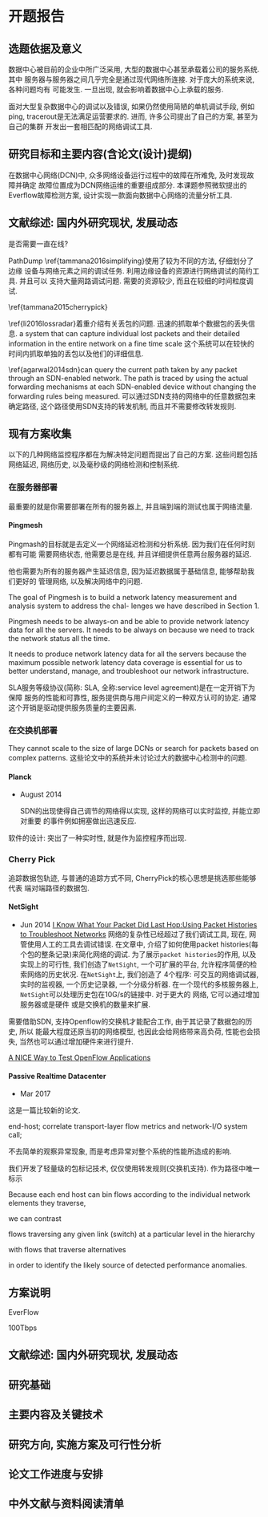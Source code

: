 # 开题报告


## 选题依据及意义

  数据中心被目前的企业中所广泛采用, 大型的数据中心甚至承载着公司的服务系统. 其中
服务器与服务器之间几乎完全是通过现代网络所连接. 对于庞大的系统来说, 各种问题均有
可能发生. 一旦出现, 就会影响着数据中心上承载的服务.

  面对大型复杂数据中心的调试以及错误, 如果仍然使用简陋的单机调试手段, 例如ping,
tracerout是无法满足运营要求的. 进而, 许多公司提出了自己的方案, 甚至为自己的集群
开发出一套相匹配的网络调试工具.

## 研究目标和主要内容(含论文(设计)提纲)

  在数据中心网络(DCN)中, 众多网络设备运行过程中的故障在所难免, 及时发现故障并确定
故障位置成为DCN网络运维的重要组成部分. 本课题参照微软提出的Everflow故障检测方案,
设计实现一款面向数据中心网络的流量分析工具.


## 文献综述: 国内外研究现状, 发展动态

  是否需要一直在线?

  PathDump \ref{tammana2016simplifying}使用了较为不同的方法, 仔细划分了边缘
设备与网络元素之间的调试任务. 利用边缘设备的资源进行网络调试的简约工具. 并且可以
支持大量网路调试问题. 需要的资源较少, 而且在较细的时间粒度调试.

 \ref{tammana2015cherrypick}

 \ref{li2016lossradar}着重介绍有关丢包的问题. 迅速的抓取单个数据包的丢失信息.
 a system that can capture individual lost packets and their detailed information in the entire network on a fine time scale
  这个系统可以在较快的时间内抓取单独的丢包以及他们的详细信息.


 \ref{agarwal2014sdn}can query the current path taken by any packet through an SDN-enabled network. The path is traced by using the actual forwarding mechanisms at each SDN-enabled device without changing the forwarding rules being measured.
   可以通过SDN支持的网络中的任意数据包来确定路径, 这个路径使用SDN支持的转发机制,
而且并不需要修改转发规则.


## 现有方案收集

  以下的几种网络监控程序都在为解决特定问题而提出了自己的方案. 这些问题包括
网络延迟, 网络历史, 以及毫秒级的网络检测和控制系统.


### 在服务器部署

  最重要的就是你需要部署在所有的服务器上, 并且端到端的测试也属于网络流量.

#### Pingmesh

  Pingmash的目标就是去定义一个网络延迟检测和分析系统. 因为我们在任何时刻都有可能
 需要网络状态, 他需要总是在线, 并且详细提供任意两台服务器的延迟.

 他也需要为所有的服务器产生延迟信息, 因为延迟数据属于基础信息, 能够帮助我们更好的
管理网络, 以及解决网络中的问题.

The goal of Pingmesh is to build a network latency
measurement and analysis system to address the chal-
lenges we have described in Section 1. 

Pingmesh needs to be always-on and be able to provide network latency
data for all the servers. It needs to be always on because we need to track
the network status all the time.

It needs to produce network latency data for all the
servers because the maximum possible network latency
data coverage is essential for us to better understand,
manage, and troubleshoot our network infrastructure.

SLA服务等级协议(简称: SLA, 全称:service level agreement)是在一定开销下为保障
服务的性能和可靠性, 服务提供商与用户间定义的一种双方认可的协定.
通常这个开销是驱动提供服务质量的主要因素.


### 在交换机部署

  They cannot scale to the size of large DCNs or search for packets based on
complex patterns. 这些论文中的系统并未讨论过大的数据中心检测中的问题.

#### Planck

* August 2014

  SDN的出现使得自己调节的网络得以实现, 这样的网络可以实时监控, 并能立即对重要
的事件例如拥塞做出迅速反应.


软件的设计: 突出了一种实时性, 就是作为监控程序而出现.

### Cherry Pick

  追踪数据包轨迹, 与普通的追踪方式不同, CherryPick的核心思想是挑选那些能够代表
端对端路径的数据包.

#### NetSight

* Jun  2014
[I Know What Your Packet Did Last Hop:Using Packet Histories to Troubleshoot Networks][1]
网络的复杂性已经超过了我们调试工具, 现在, 网管使用人工的工具去调试错误.
在文章中, 介绍了如何使用packet histories(每个包的整条记录)来简化网络的调试.
为了展示`packet histories`的作用, 以及实现上的可行性, 我们创造了`NetSight`,
一个可扩展的平台, 允许程序简便的检索网络的历史状况. 在`NetSight`上, 我们创造了
4个程序: 可交互的网络调试器, 实时的监视器, 一个历史记录器, 一个分级分析器.
在一个现代的多核服务器上, `NetSight`可以处理历史包在10G/s的链接中. 对于更大的
网络, 它可以通过增加服务器或是硬件 或是交换机的数量来扩展.

需要借助SDN, 支持Openflow的交换机才能配合工作, 由于其记录了数据包的历史, 所以
能最大程度还原当初的网络模型, 也因此会给网络带来高负荷, 性能也会损失,
当然也可以通过增加硬件来进行提升.


[A NICE Way to Test OpenFlow Applications][2]

#### Passive Realtime Datacenter 

* Mar 2017

这是一篇比较新的论文.

end-host; correlate transport-layer flow metrics and network-I/O system call;

不去简单的观察异常现象, 而是考虑异常对整个系统的性能所造成的影响.

我们开发了轻量级的包标记技术, 仅仅使用转发规则(交换机支持). 作为路径中唯一标示

 Because each end host can bin flows according to the individual network elements they traverse, 


we can contrast

flows traversing any given link (switch)
at a particular level in the hierarchy 

with flows that traverse alternatives

in order to identify
the likely source of detected performance anomalies.



## 方案说明

EverFlow

100Tbps



## 文献综述: 国内外研究现状, 发展动态




## 研究基础


## 主要内容及关键技术


## 研究方向, 实施方案及可行性分析


## 论文工作进度与安排

## 中外文献与资料阅读清单

[1]:https://www.usenix.org/system/files/conference/nsdi14/nsdi14-paper-handigol.pdf
[2]:https://www.usenix.org/system/files/conference/nsdi12/nsdi12-final105.pdf
[3]:https://www.usenix.org/system/files/conference/nsdi17/nsdi17-roy.pdf
